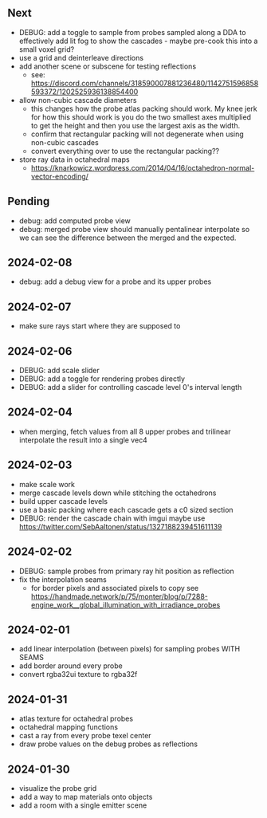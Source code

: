 ## Next
- DEBUG: add a toggle to sample from probes sampled along a DDA
        to effectively add lit fog to show the cascades - maybe
        pre-cook this into a small voxel grid?
- use a grid and deinterleave directions
- add another scene or subscene for testing reflections
  + see: https://discord.com/channels/318590007881236480/1142751596858593372/1202525936138854400
- allow non-cubic cascade diameters
  + this changes how the probe atlas packing should work. My
    knee jerk for how this should work is you do the two smallest
    axes multiplied to get the height and then you use the largest axis as the width.
  + confirm that rectangular packing will not degenerate when
    using non-cubic cascades
  + convert everything over to use the rectangular packing??
- store ray data in octahedral maps
  + https://knarkowicz.wordpress.com/2014/04/16/octahedron-normal-vector-encoding/


## Pending
- debug: add computed probe view
- debug: merged probe view should manually pentalinear interpolate so we can
         see the difference between the merged and the expected.

## 2024-02-08
- debug: add a debug view for a probe and its upper probes

## 2024-02-07
- make sure rays start where they are supposed to
## 2024-02-06
- DEBUG: add scale slider
- DEBUG: add a toggle for rendering probes directly
- DEBUG: add a slider for controlling cascade level 0's interval length
## 2024-02-04
- when merging, fetch values from all 8 upper probes and trilinear interpolate the
  result into a single vec4
## 2024-02-03
- make scale work
- merge cascade levels down while stitching the octahedrons
- build upper cascade levels
- use a basic packing where each cascade gets a c0 sized section
- DEBUG: render the cascade chain with imgui
         maybe use https://twitter.com/SebAaltonen/status/1327188239451611139
## 2024-02-02
- DEBUG: sample probes from primary ray hit position as reflection
- fix the interpolation seams
  + for border pixels and associated pixels to copy see
    https://handmade.network/p/75/monter/blog/p/7288-engine_work__global_illumination_with_irradiance_probes
## 2024-02-01
- add linear interpolation (between pixels) for sampling probes WITH SEAMS
- add border around every probe
- convert rgba32ui texture to rgba32f
## 2024-01-31
- atlas texture for octahedral probes
- octahedral mapping functions
- cast a ray from every probe texel center
- draw probe values on the debug probes as reflections
## 2024-01-30
- visualize the probe grid
- add a way to map materials onto objects
- add a room with a single emitter scene